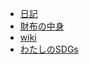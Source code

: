 - [日記](https://へ.pw)
- [財布の中身](https://金.へ.pw)
- [wiki](https://へ.へ.pw)
- [わたしのSDGs](https://buzomo.github.io/mySDGs/)
